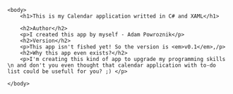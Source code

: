 <html>
	<head>
		<title>Calendar App</title>
	</head>
	
	<body>
		<h1>This is my Calendar application writted in C# and XAML</h1>
		
		<h2>Author</h2>
		<p>I created this app by myself - Adam Powroznik</p>
		<h2>Version</h2>
		<p>This app isn't fished yet! So the version is <em>v0.1</em>,/p>
		<h2>Why this app even exists?</h2>
		<p>I'm creating this kind of app to upgrade my programming skills \n and don't you even thought that calendar application with to-do list could be usefull for you? ;) </p>
	
	</body>
</html>


